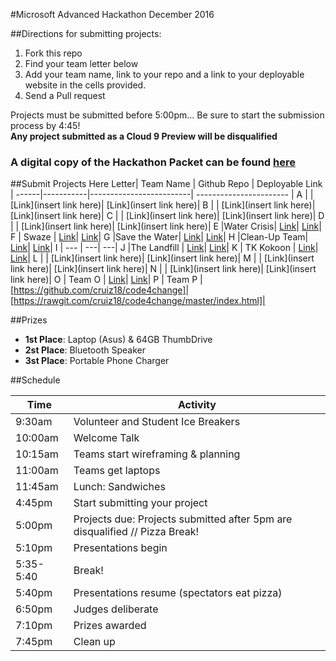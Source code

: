 #Microsoft Advanced Hackathon December 2016

##Directions for submitting projects:
1. Fork this repo
2. Find your team letter below
3. Add your team name, link to your repo and a link to your deployable website in the cells provided.
4. Send a Pull request

Projects must be submitted before 5:00pm... Be sure to start the submission process by 4:45!  
**Any project submitted as a Cloud 9 Preview will be disqualified**

### A digital copy of the Hackathon Packet can be found [here](https://docs.google.com/document/d/1_5A_7kOpoXuPOsdFP_FGPwwH2Ny7AJI5IhSqT32NZ4c/edit?usp=sharing)

##Submit Projects Here
Letter| Team Name |        Github Repo      |      Deployable Link    | 
------|-----------|-------------------------| ----------------------- |
A     |           | [Link](insert link here)| [Link](insert link here)|
B     |           | [Link](insert link here)| [Link](insert link here)|
C     |           | [Link](insert link here)| [Link](insert link here)|
D     |           | [Link](insert link here)| [Link](insert link here)|
E     |Water Crisis| [Link](https://github.com/Kayahma23/Water-Crisis)| [Link](https://rawgit.com/Kayahma23/Water-Crisis/master/home.html)|
F     |     Swaze      | [Link](https://github.com/franklin97/wazeforefugees)| [Link](https://output.jsbin.com/rixojigihi)|
G     |Save the Water| [Link](https://github.com/jocelynr/environmental-hackathon)| [Link](https://cdn.rawgit.com/jocelynr/environmental-hackathon/master/index.html)|
H     |Clean-Up Team| [Link](https://github.com/EpicHoward/hackathon)| [Link](https://epichoward.github.io/hackathon/)|
I     |      ---  | ---| ---|
J     |The Landfill | [Link](https://github.com/rosarivera123/scripted-hackathon-2016)| [Link](https://cdn.rawgit.com/rosarivera123/scripted-hackathon-2016/master/intro-page.html)|
K     |     TK Kokoon      | [Link](https://github.com/evelyncarrera22/team_k)| [Link](https://cdn.rawgit.com/evelyncarrera22/team_k/master/firstpage.html)|
L     |           | [Link](insert link here)| [Link](insert link here)|
M     |           | [Link](insert link here)| [Link](insert link here)|
N     |           | [Link](insert link here)| [Link](insert link here)|
O     |    Team O       | [Link](https://github.com/azizyokubjonov/let-s-talk)| [Link](https://rawgit.com/azizyokubjonov/let-s-talk/master/index.html)|
P     |     Team P      | [https://github.com/cruiz18/code4change]| [https://rawgit.com/cruiz18/code4change/master/index.html]|
		

##Prizes
* **1st Place**: Laptop (Asus) & 64GB ThumbDrive
* **2st Place**: Bluetooth Speaker
* **3st Place**: Portable Phone Charger 


##Schedule

Time         | Activity        | 
--------------------|------------------|
9:30am | Volunteer and Student Ice Breakers   | 
10:00am       | Welcome Talk    | 
10:15am  | Teams start wireframing & planning      | 
11:00am      | Teams get laptops  | 
11:45am           | Lunch: Sandwiches    | 
4:45pm           | Start submitting your project   | 
5:00pm         | Projects due: Projects submitted after 5pm are disqualified // Pizza Break!      |
5:10pm         | Presentations begin     | 
5:35-5:40            | Break!   | 
5:40pm           | Presentations resume (spectators eat pizza) |
6:50pm           | Judges deliberate | 
7:10pm           | Prizes awarded |
7:45pm           | Clean up |
